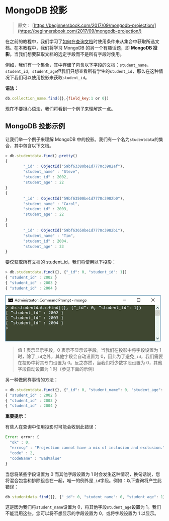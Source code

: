 # MongoDB 投影

> 原文： [https://beginnersbook.com/2017/09/mongodb-projection/](https://beginnersbook.com/2017/09/mongodb-projection/)

在之前的教程中，我们学习了[如何在查询文档](https://beginnersbook.com/2017/09/mongodb-query-document-using-find-method/)时使用条件来从集合中获取所选文档。在本教程中，我们将学习 MongoDB 的另一个有趣话题，即 **MongoDB 投影**。当我们想要获取文档的选定字段而不是所有字段时使用。

例如，我们有一个集合，其中存储了包含以下字段的文档：`student_name`，`student_id`，`student_age`但我们只想查看所有学生的`student_id`，那么在这种情况下我们可以使用投影来获取`student_id`。

**语法：**

```js
db.collection_name.find({},{field_key:1 or 0})
```

现在不要担心语法，我们将看到一个例子来理解这一点。

## MongoDB 投影示例

让我们举一个例子来理解 MongoDB 中的投影。我们有一个名为`studentdata`的集合，其中包含以下文档。

```js
> db.studentdata.find().pretty()
{
        "_id" : ObjectId("59bf63380be1d7770c3982af"),
        "student_name" : "Steve",
        "student_id" : 2002,
        "student_age" : 22
}
{
        "_id" : ObjectId("59bf63500be1d7770c3982b0"),
        "student_name" : "Carol",
        "student_id" : 2003,
        "student_age" : 22
}
{
        "_id" : ObjectId("59bf63650be1d7770c3982b1"),
        "student_name" : "Tim",
        "student_id" : 2004,
        "student_age" : 23
}
```

要仅获取所有文档的 student_id，我们将使用以下投影：

```js
> db.studentdata.find({}, {"_id": 0, "student_id": 1})
{ "student_id" : 2002 }
{ "student_id" : 2003 }
{ "student_id" : 2004 }
```

![MongoDB Projection Example](img/1f703d63b52c3f71e86de1fc965f5e92.jpg)

> 值 1 表示显示字段，0 表示不显示该字段。当我们在投影中将字段设置为 1 时，除了`_id`之外，其他字段会自动设置为 0，因此为了避免`_id`，我们需要在投影中将其专门设置为 0。反之亦然，当我们将少数字段设置为 0，其他字段自动设置为 1 时（参见下面的示例）

另一种做同样事情的方法：

```js
> db.studentdata.find({}, {"_id": 0, "student_name": 0, "student_age": 0})
{ "student_id" : 2002 }
{ "student_id" : 2003 }
{ "student_id" : 2004 }
```

**重要提示：**

有些人在查询中使用投影时可能会收到此错误：

```js
Error: error: {
  "ok" : 0,
  "errmsg" : "Projection cannot have a mix of inclusion and exclusion.",
  "code" : 2,
  "codeName" : "BadValue"
}
```

当您将某些字段设置为 0 而其他字段设置为 1 时会发生这种情况，换句话说，您将混合包含和排除组合在一起，唯一的例外是`_id`字段。例如：以下查询将产生此错误：

```js
db.studentdata.find({}, {"_id": 0, "student_name": 0, "student_age": 1})
```

这是因为我们将`student_name`设置为 0，将其他字段`student_age`设置为 1。我们不能混用这些。您可以将不想显示的字段设置为 0，或将字段设置为 1 以显示。